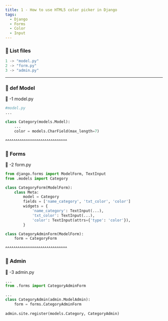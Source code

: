 ```yaml
---
title: 1 - How to use HTML5 color picker in Django
tags:
  - Django
  - Forms
  - Color
  - Input
---
```


### 📜 List files
```python
1 -> "model.py"
2 -> "form.py"
3 -> "admin.py"
```
---
### 💬 def Model
 📁 -1 model.py
```python
#model.py
...

class Category(models.Model):
    ...
    color = models.CharField(max_length=7)

```
^^^^^^^^^^^^^^^^^^^^^^^^^^^^^^
### 💬 Forms
 📁  -2 form.py
```python
from django.forms import ModelForm, TextInput
from .models import Category

class CategoryForm(ModelForm):
    class Meta:
        model = Category
        fields = ['name_category', 'txt_color', 'color']
        widgets = {
            'name_category': TextInput(...),
            'txt_color': TextInput(...),
            'color': TextInput(attrs={'type': 'color'}),
        }

class CategoryAdminForm(ModelForm):
    form = CategoryForm

```

^^^^^^^^^^^^^^^^^^^^^^^^^^^^^^
### 💬 Admin
 📁  -3 admin.py
```python
...
from .forms import CategoryAdminForm

...
class CategoryAdmin(admin.ModelAdmin):
    form = forms.CategoryAdminForm
    
admin.site.register(models.Category, CategoryAdmin)
```
